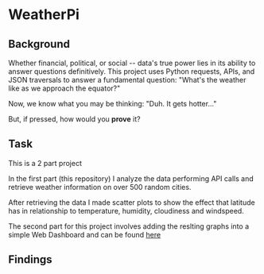# WeatherPi

## Background
Whether financial, political, or social -- data's true power lies in its ability to answer questions definitively. This project uses Python requests, APIs, and JSON traversals to answer a fundamental question: "What's the weather like as we approach the equator?"

Now, we know what you may be thinking: "Duh. It gets hotter..."

But, if pressed, how would you **prove** it?

## Task
This is a 2 part project

In the first part (this repository) I analyze the data performing API calls and retrieve weather information on over 500 random cities. 

After retrieving the data I made scatter plots to show the effect that latitude has in relationship to temperature, humidity, cloudiness and windspeed.

The second part for this project involves adding the reslting graphs into a simple Web Dashboard and can be found [here](https://github.com/ovinueza/Web_Visualization_Dashboard)

## Findings


